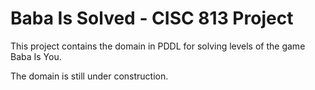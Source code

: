 # Baba Is Solved - CISC 813 Project

This project contains the domain in PDDL for solving levels of the game Baba Is You.

The domain is still under construction.

